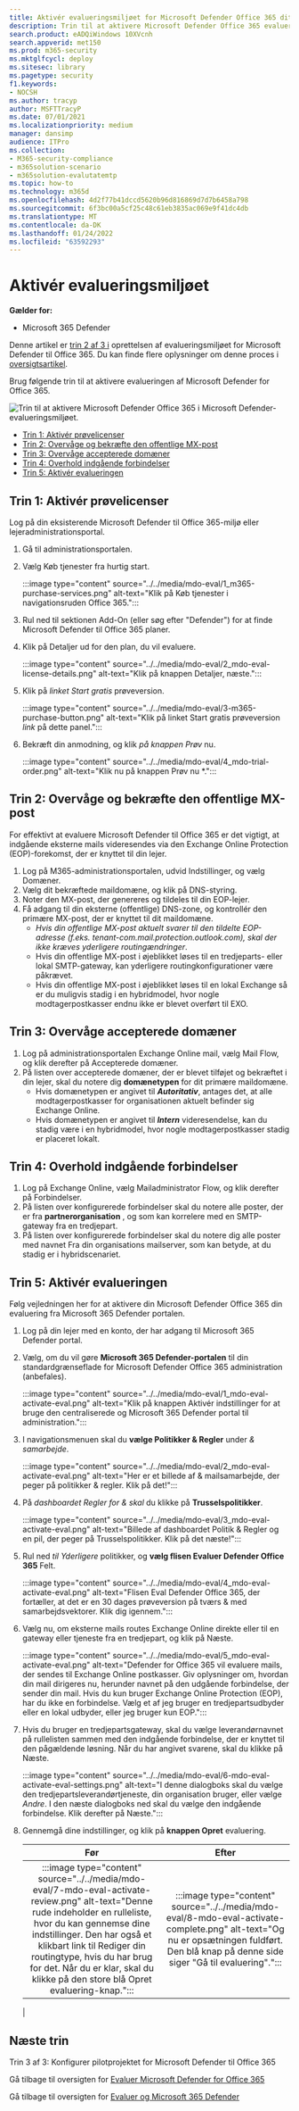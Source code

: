 ```yaml
---
title: Aktivér evalueringsmiljøet for Microsoft Defender Office 365 dit produktionsmiljø
description: Trin til at aktivere Microsoft Defender Office 365 evaluering med prøvelicenser, håndtering af MX-poster, & overvågning af accepterede domæner og indgående forbindelser.
search.product: eADQiWindows 10XVcnh
search.appverid: met150
ms.prod: m365-security
ms.mktglfcycl: deploy
ms.sitesec: library
ms.pagetype: security
f1.keywords:
- NOCSH
ms.author: tracyp
author: MSFTTracyP
ms.date: 07/01/2021
ms.localizationpriority: medium
manager: dansimp
audience: ITPro
ms.collection:
- M365-security-compliance
- m365solution-scenario
- m365solution-evalutatemtp
ms.topic: how-to
ms.technology: m365d
ms.openlocfilehash: 4d2f77b41dccd5620b96d816869d7d7b6458a798
ms.sourcegitcommit: 6f3bc00a5cf25c48c61eb3835ac069e9f41dc4db
ms.translationtype: MT
ms.contentlocale: da-DK
ms.lasthandoff: 01/24/2022
ms.locfileid: "63592293"
---
```

# <a name="enable-the-evaluation-environment"></a>Aktivér evalueringsmiljøet

**Gælder for:**
- Microsoft 365 Defender

Denne artikel er [trin 2 af 3 i](eval-defender-office-365-overview.md) oprettelsen af evalueringsmiljøet for Microsoft Defender til Office 365. Du kan finde flere oplysninger om denne proces i [oversigtsartikel](eval-defender-office-365-overview.md).

Brug følgende trin til at aktivere evalueringen af Microsoft Defender for Office 365.

![Trin til at aktivere Microsoft Defender Office 365 i Microsoft Defender-evalueringsmiljøet.](../../media/defender/m365-defender-office-eval-enable-steps.png)

- [Trin 1: Aktivér prøvelicenser](#step-1-activate-trial-licenses)
- [Trin 2: Overvåge og bekræfte den offentlige MX-post](#step-2-audit-and-verify-the-public-mx-record)
- [Trin 3: Overvåge accepterede domæner](#step-3-audit-accepted-domains)
- [Trin 4: Overhold indgående forbindelser](#step-4-audit-inbound-connectors)
- [Trin 5: Aktivér evalueringen](#step-5-activate-the-evaluation)

## <a name="step-1-activate-trial-licenses"></a>Trin 1: Aktivér prøvelicenser

Log på din eksisterende Microsoft Defender til Office 365-miljø eller lejeradministrationsportal.

1. Gå til administrationsportalen.
2. Vælg Køb tjenester fra hurtig start.

   :::image type="content" source="../../media/mdo-eval/1_m365-purchase-services.png" alt-text="Klik på Køb tjenester i navigationsruden Office 365.":::

3. Rul ned til sektionen Add-On (eller søg efter "Defender") for at finde Microsoft Defender til Office 365 planer.
4. Klik på Detaljer ud for den plan, du vil evaluere.

   :::image type="content" source="../../media/mdo-eval/2_mdo-eval-license-details.png" alt-text="Klik på knappen Detaljer, næste.":::

5. Klik på *linket Start gratis* prøveversion.

   :::image type="content" source="../../media/mdo-eval/3-m365-purchase-button.png" alt-text="Klik på linket Start gratis prøveversion *link* på dette panel.":::

6. Bekræft din anmodning, og klik *på knappen Prøv* nu.

   :::image type="content" source="../../media/mdo-eval/4_mdo-trial-order.png" alt-text="Klik nu på knappen Prøv nu *.":::

## <a name="step-2-audit-and-verify-the-public-mx-record"></a>Trin 2: Overvåge og bekræfte den offentlige MX-post

For effektivt at evaluere Microsoft Defender til Office 365 er det vigtigt, at indgående eksterne mails videresendes via den Exchange Online Protection (EOP)-forekomst, der er knyttet til din lejer.

1. Log på M365-administrationsportalen, udvid Indstillinger, og vælg Domæner.
2. Vælg dit bekræftede maildomæne, og klik på DNS-styring.
3. Noter den MX-post, der genereres og tildeles til din EOP-lejer.
4. Få adgang til din eksterne (offentlige) DNS-zone, og kontrollér den primære MX-post, der er knyttet til dit maildomæne.
    - *Hvis din offentlige MX-post aktuelt svarer til den tildelte EOP-adresse (f.eks. tenant-com.mail.protection.outlook.com), skal der ikke kræves yderligere routingændringer*.
    - Hvis din offentlige MX-post i øjeblikket løses til en tredjeparts- eller lokal SMTP-gateway, kan yderligere routingkonfigurationer være påkrævet.
    - Hvis din offentlige MX-post i øjeblikket løses til en lokal Exchange så er du muligvis stadig i en hybridmodel, hvor nogle modtagerpostkasser endnu ikke er blevet overført til EXO.

## <a name="step-3-audit-accepted-domains"></a>Trin 3: Overvåge accepterede domæner

1. Log på administrationsportalen Exchange Online mail, vælg Mail Flow, og klik derefter på Accepterede domæner.
2. På listen over accepterede domæner, der er blevet tilføjet og bekræftet i din lejer, skal du notere dig **domænetypen** for dit primære maildomæne.
    - Hvis domænetypen er angivet til ***Autoritativ***, antages det, at alle modtagerpostkasser for organisationen aktuelt befinder sig Exchange Online.
    - Hvis domænetypen er angivet til ***Intern*** videresendelse, kan du stadig være i en hybridmodel, hvor nogle modtagerpostkasser stadig er placeret lokalt.

## <a name="step-4-audit-inbound-connectors"></a>Trin 4: Overhold indgående forbindelser

1. Log på Exchange Online, vælg Mailadministrator Flow, og klik derefter på Forbindelser.
2. På listen over konfigurerede forbindelser skal du notere alle poster, der er fra **partnerorganisation** , og som kan korrelere med en SMTP-gateway fra en tredjepart.
3. På listen over konfigurerede forbindelser skal du notere dig alle poster med navnet Fra din  organisations mailserver, som kan betyde, at du stadig er i hybridscenariet.

## <a name="step-5-activate-the-evaluation"></a>Trin 5: Aktivér evalueringen

Følg vejledningen her for at aktivere din Microsoft Defender Office 365 din evaluering fra Microsoft 365 Defender portalen.

1. Log på din lejer med en konto, der har adgang til Microsoft 365 Defender portal.
2. Vælg, om du vil gøre **Microsoft 365 Defender-portalen** til din standardgrænseflade for Microsoft Defender Office 365 administration (anbefales).

   :::image type="content" source="../../media/mdo-eval/1_mdo-eval-activate-eval.png" alt-text="Klik på knappen Aktivér indstillinger for at bruge den centraliserede og Microsoft 365 Defender portal til administration.":::

3. I navigationsmenuen skal du **vælge Politikker & Regler** under *& samarbejde*.

   :::image type="content" source="../../media/mdo-eval/2_mdo-eval-activate-eval.png" alt-text="Her er et billede af & mailsamarbejde, der peger på politikker & regler. Klik på det!":::

4. På *dashboardet Regler for & skal* du klikke på **Trusselspolitikker**.

   :::image type="content" source="../../media/mdo-eval/3_mdo-eval-activate-eval.png" alt-text="Billede af dashboardet Politik & Regler og en pil, der peger på Trusselspolitikker. Klik på det næste!":::

5. Rul ned *til Yderligere* politikker, og **vælg flisen Evaluer Defender Office 365** Felt.

   :::image type="content" source="../../media/mdo-eval/4_mdo-eval-activate-eval.png" alt-text="Flisen Eval Defender Office 365, der fortæller, at det er en 30 dages prøveversion på tværs & med samarbejdsvektorer. Klik dig igennem.":::

6. Vælg nu, om eksterne mails routes Exchange Online direkte eller til en gateway eller tjeneste fra en tredjepart, og klik på Næste.

   :::image type="content" source="../../media/mdo-eval/5_mdo-eval-activate-eval.png" alt-text="Defender for Office 365 vil evaluere mails, der sendes til Exchange Online postkasser. Giv oplysninger om, hvordan din mail dirigeres nu, herunder navnet på den udgående forbindelse, der sender din mail. Hvis du kun bruger Exchange Online Protection (EOP), har du ikke en forbindelse. Vælg et af jeg bruger en tredjepartsudbyder eller en lokal udbyder, eller jeg bruger kun EOP.":::

7. Hvis du bruger en tredjepartsgateway, skal du vælge leverandørnavnet på rullelisten sammen med den indgående forbindelse, der er knyttet til den pågældende løsning. Når du har angivet svarene, skal du klikke på Næste.

   :::image type="content" source="../../media/mdo-eval/6-mdo-eval-activate-eval-settings.png" alt-text="I denne dialogboks skal du vælge den tredjepartsleverandørtjeneste, din organisation bruger, eller vælge *Andre*. I den næste dialogboks ned skal du vælge den indgående forbindelse. Klik derefter på Næste.":::

8. Gennemgå dine indstillinger, og klik på **knappen Opret** evaluering.

   |Før|Efter|
   |:---:|:---:|
   |:::image type="content" source="../../media/mdo-eval/7-mdo-eval-activate-review.png" alt-text="Denne rude indeholder en rulleliste, hvor du kan gennemse dine indstillinger. Den har også et klikbart link til Rediger din routingtype, hvis du har brug for det. Når du er klar, skal du klikke på den store blå Opret evaluering-knap.":::|:::image type="content" source="../../media/mdo-eval/8-mdo-eval-activate-complete.png" alt-text="Og nu er opsætningen fuldført. Den blå knap på denne side siger &quot;Gå til evaluering&quot;.":::|
   |

## <a name="next-steps"></a>Næste trin

Trin 3 af 3: Konfigurer pilotprojektet for Microsoft Defender til Office 365

Gå tilbage til oversigten for [Evaluer Microsoft Defender for Office 365](eval-defender-office-365-overview.md)

Gå tilbage til oversigten for [Evaluer og Microsoft 365 Defender](eval-overview.md)
